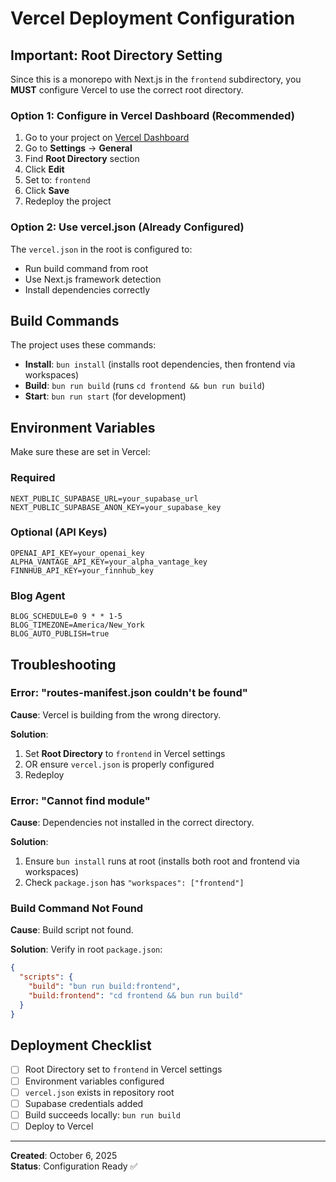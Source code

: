# Vercel Deployment Configuration

## Important: Root Directory Setting

Since this is a monorepo with Next.js in the `frontend` subdirectory, you **MUST** configure Vercel to use the correct root directory.

### Option 1: Configure in Vercel Dashboard (Recommended)

1. Go to your project on [Vercel Dashboard](https://vercel.com/dashboard)
2. Go to **Settings** → **General**
3. Find **Root Directory** section
4. Click **Edit**
5. Set to: `frontend`
6. Click **Save**
7. Redeploy the project

### Option 2: Use vercel.json (Already Configured)

The `vercel.json` in the root is configured to:
- Run build command from root
- Use Next.js framework detection
- Install dependencies correctly

## Build Commands

The project uses these commands:
- **Install**: `bun install` (installs root dependencies, then frontend via workspaces)
- **Build**: `bun run build` (runs `cd frontend && bun run build`)
- **Start**: `bun run start` (for development)

## Environment Variables

Make sure these are set in Vercel:

### Required
```
NEXT_PUBLIC_SUPABASE_URL=your_supabase_url
NEXT_PUBLIC_SUPABASE_ANON_KEY=your_supabase_key
```

### Optional (API Keys)
```
OPENAI_API_KEY=your_openai_key
ALPHA_VANTAGE_API_KEY=your_alpha_vantage_key
FINNHUB_API_KEY=your_finnhub_key
```

### Blog Agent
```
BLOG_SCHEDULE=0 9 * * 1-5
BLOG_TIMEZONE=America/New_York
BLOG_AUTO_PUBLISH=true
```

## Troubleshooting

### Error: "routes-manifest.json couldn't be found"

**Cause**: Vercel is building from the wrong directory.

**Solution**: 
1. Set **Root Directory** to `frontend` in Vercel settings
2. OR ensure `vercel.json` is properly configured
3. Redeploy

### Error: "Cannot find module"

**Cause**: Dependencies not installed in the correct directory.

**Solution**:
1. Ensure `bun install` runs at root (installs both root and frontend via workspaces)
2. Check `package.json` has `"workspaces": ["frontend"]`

### Build Command Not Found

**Cause**: Build script not found.

**Solution**:
Verify in root `package.json`:
```json
{
  "scripts": {
    "build": "bun run build:frontend",
    "build:frontend": "cd frontend && bun run build"
  }
}
```

## Deployment Checklist

- [ ] Root Directory set to `frontend` in Vercel settings
- [ ] Environment variables configured
- [ ] `vercel.json` exists in repository root
- [ ] Supabase credentials added
- [ ] Build succeeds locally: `bun run build`
- [ ] Deploy to Vercel

---

**Created**: October 6, 2025  
**Status**: Configuration Ready ✅
